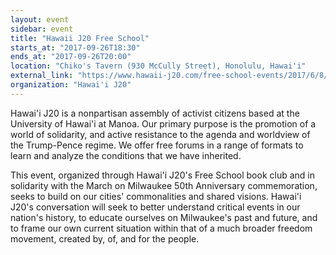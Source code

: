 ```yaml
---
layout: event
sidebar: event
title: "Hawaii J20 Free School"
starts_at: "2017-09-26T18:30"
ends_at: "2017-09-26T20:00"
location: "Chiko's Tavern (930 McCully Street), Honolulu, Hawai'i"
external_link: "https://www.hawaii-j20.com/free-school-events/2017/6/8/summer-free-school-artactivism-35esc-y25ps-bcbcy-byz3y-gehb6"
organization: "Hawai'i J20"
---
```


Hawai'i J20 is a nonpartisan assembly of activist citizens based at the University of Hawai'i at Manoa. Our primary purpose is the promotion of a world of solidarity, and active resistance to the agenda and worldview of the Trump-Pence regime. We offer free forums in a range of formats to learn and analyze the conditions that we have inherited. 

This event, organized through Hawai'i J20's Free School book club and in solidarity with the March on Milwaukee 50th Anniversary commemoration, seeks to build on our cities' commonalities and shared visions. Hawai'i J20's conversation will seek to better understand critical events in our nation's history, to educate ourselves on Milwaukee's past and future, and to frame our own current situation within that of a much broader freedom movement, created by, of, and for the people.
